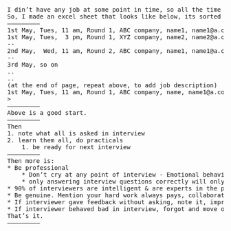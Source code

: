 <pre>

I din’t have any job at some point in time, so all the time is there, to organize myself.
So, I made an excel sheet that looks like below, its sorted by “date, time, round, company, recruiter name, email, skill”
—————————
1st May, Tues, 11 am, Round 1, ABC company, name1, name1@a.com, Node.js, Angular.js
1st May, Tues,  3 pm, Round 1, XYZ company, name2, name2@a.com, Core Java, Spring boot
--
2nd May,  Wed, 11 am, Round 2, ABC company, name1, name1@a.com, Node.js, Angular.js
--
3rd May, so on
..
..
(at the end of page, repeat above, to add job description)
1st May, Tues, 11 am, Round 1, ABC company, name, name1@a.com (mailto:name1@a.com), Node.js, Angular.js
>  <add detailed job description, in bullet points given by recruiter>
—————————
Above is a good start.
—————————
Then
1. note what all is asked in interview
2. learn them all, do practicals
    1. be ready for next interview
—————————
Then more is:
* Be professional
    * Don’t cry at any point of interview - Emotional behaviour is only counted towards negative.
    * only answering interview questions correctly will only help
* 90% of interviewers are intelligent & are experts in the profession (so don’t assume otherwise)
* Be genuine. Mention your hard work always pays, collaborative nature. Trying to solve issues, before any escalation is good.
* If interviewer gave feedback without asking, note it, improve on it
* If interviewer behaved bad in interview, forgot and move on. There is another interviewer waiting.
That’s it.
—————————

</pre>
